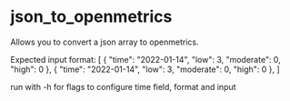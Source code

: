 # json_to_openmetrics

Allows you to convert a json array to openmetrics.

Expected input format:
[
  {
    "time": "2022-01-14",
    "low": 3,
    "moderate": 0,
    "high": 0
  },
  {
    "time": "2022-01-14",
    "low": 3,
    "moderate": 0,
    "high": 0
  },
]

run with -h for flags to configure time field, format and input
